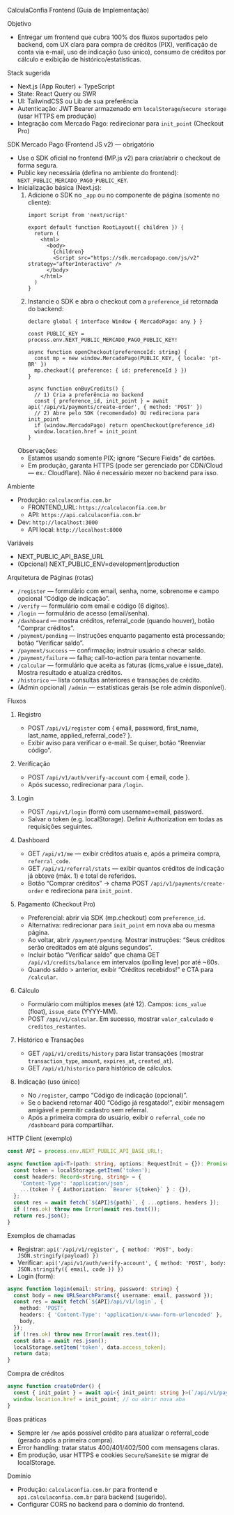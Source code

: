 CalculaConfia Frontend (Guia de Implementação)

Objetivo
- Entregar um frontend que cubra 100% dos fluxos suportados pelo backend, com UX clara para compra de créditos (PIX), verificação de conta via e-mail, uso de indicação (uso único), consumo de créditos por cálculo e exibição de histórico/estatísticas.

Stack sugerida
- Next.js (App Router) + TypeScript
- State: React Query ou SWR
- UI: TailwindCSS ou Lib de sua preferência
- Autenticação: JWT Bearer armazenado em `localStorage`/`secure storage` (usar HTTPS em produção)
- Integração com Mercado Pago: redirecionar para `init_point` (Checkout Pro)

SDK Mercado Pago (Frontend JS v2) — obrigatório
- Use o SDK oficial no frontend (MP.js v2) para criar/abrir o checkout de forma segura.
- Public key necessária (defina no ambiente do frontend): `NEXT_PUBLIC_MERCADO_PAGO_PUBLIC_KEY`.
- Inicialização básica (Next.js):
  1) Adicione o SDK no `_app` ou no componente de página (somente no cliente):
     ```tsx
     import Script from 'next/script'
     
     export default function RootLayout({ children }) {
       return (
         <html>
           <body>
             {children}
             <Script src="https://sdk.mercadopago.com/js/v2" strategy="afterInteractive" />
           </body>
         </html>
       )
     }
     ```
  2) Instancie o SDK e abra o checkout com a `preference_id` retornada do backend:
     ```tsx
     declare global { interface Window { MercadoPago: any } }
     
     const PUBLIC_KEY = process.env.NEXT_PUBLIC_MERCADO_PAGO_PUBLIC_KEY!
     
     async function openCheckout(preferenceId: string) {
       const mp = new window.MercadoPago(PUBLIC_KEY, { locale: 'pt-BR' })
       mp.checkout({ preference: { id: preferenceId } })
     }
     
     async function onBuyCredits() {
       // 1) Cria a preferência no backend
       const { preference_id, init_point } = await api('/api/v1/payments/create-order', { method: 'POST' })
       // 2) Abre pelo SDK (recomendado) OU redireciona para init_point
       if (window.MercadoPago) return openCheckout(preference_id)
       window.location.href = init_point
     }
     ```
  Observações:
  - Estamos usando somente PIX; ignore “Secure Fields” de cartões.
  - Em produção, garanta HTTPS (pode ser gerenciado por CDN/Cloud — ex.: Cloudflare). Não é necessário mexer no backend para isso.

Ambiente
- Produção: `calculaconfia.com.br`
  - FRONTEND_URL: `https://calculaconfia.com.br`
  - API: `https://api.calculaconfia.com.br`
- Dev: `http://localhost:3000`
  - API local: `http://localhost:8000`

Variáveis
- NEXT_PUBLIC_API_BASE_URL
- (Opcional) NEXT_PUBLIC_ENV=development|production

Arquitetura de Páginas (rotas)
- `/register` — formulário com email, senha, nome, sobrenome e campo opcional “Código de indicação”.
- `/verify` — formulário com email e código (6 dígitos).
- `/login` — formulário de acesso (email/senha).
- `/dashboard` — mostra créditos, referral_code (quando houver), botão “Comprar créditos”.
- `/payment/pending` — instruções enquanto pagamento está processando; botão “Verificar saldo”.
- `/payment/success` — confirmação; instruir usuário a checar saldo.
- `/payment/failure` — falha; call-to-action para tentar novamente.
- `/calcular` — formulário que aceita as faturas (icms_value e issue_date). Mostra resultado e atualiza créditos.
- `/historico` — lista consultas anteriores e transações de crédito.
- (Admin opcional) `/admin` — estatísticas gerais (se role admin disponível).

Fluxos
1) Registro
   - POST `/api/v1/register` com { email, password, first_name, last_name, applied_referral_code? }.
   - Exibir aviso para verificar o e-mail. Se quiser, botão “Reenviar código”.

2) Verificação
   - POST `/api/v1/auth/verify-account` com { email, code }.
   - Após sucesso, redirecionar para `/login`.

3) Login
   - POST `/api/v1/login` (form) com username=email, password.
   - Salvar o token (e.g. localStorage). Definir Authorization em todas as requisições seguintes.

4) Dashboard
   - GET `/api/v1/me` — exibir créditos atuais e, após a primeira compra, `referral_code`.
   - GET `/api/v1/referral/stats` — exibir quantos créditos de indicação já obteve (máx. 1) e total de referidos.
   - Botão “Comprar créditos” → chama POST `/api/v1/payments/create-order` e redireciona para `init_point`.

5) Pagamento (Checkout Pro)
   - Preferencial: abrir via SDK (mp.checkout) com `preference_id`.
   - Alternativa: redirecionar para `init_point` em nova aba ou mesma página.
   - Ao voltar, abrir `/payment/pending`. Mostrar instruções: “Seus créditos serão creditados em até alguns segundos”.
   - Incluir botão “Verificar saldo” que chama GET `/api/v1/credits/balance` em intervalos (polling leve) por até ~60s.
   - Quando saldo > anterior, exibir “Créditos recebidos!” e CTA para `/calcular`.

6) Cálculo
   - Formulário com múltiplos meses (até 12). Campos: `icms_value` (float), `issue_date` (YYYY-MM).
   - POST `/api/v1/calcular`. Em sucesso, mostrar `valor_calculado` e `creditos_restantes`.

7) Histórico e Transações
   - GET `/api/v1/credits/history` para listar transações (mostrar `transaction_type`, `amount`, `expires_at`, `created_at`).
   - GET `/api/v1/historico` para histórico de cálculos.

8) Indicação (uso único)
   - No `/register`, campo “Código de indicação (opcional)”.
   - Se o backend retornar 400 “Código já resgatado!”, exibir mensagem amigável e permitir cadastro sem referral.
   - Após a primeira compra do usuário, exibir o `referral_code` no `/dashboard` para compartilhar.

HTTP Client (exemplo)
```ts
const API = process.env.NEXT_PUBLIC_API_BASE_URL!;

async function api<T>(path: string, options: RequestInit = {}): Promise<T> {
  const token = localStorage.getItem('token');
  const headers: Record<string, string> = {
    'Content-Type': 'application/json',
    ...(token ? { Authorization: `Bearer ${token}` } : {}),
  };
  const res = await fetch(`${API}${path}`, { ...options, headers });
  if (!res.ok) throw new Error(await res.text());
  return res.json();
}
```

Exemplos de chamadas
- Registrar: `api('/api/v1/register', { method: 'POST', body: JSON.stringify(payload) })`
- Verificar: `api('/api/v1/auth/verify-account', { method: 'POST', body: JSON.stringify({ email, code }) })`
- Login (form):
```ts
async function login(email: string, password: string) {
  const body = new URLSearchParams({ username: email, password });
  const res = await fetch(`${API}/api/v1/login`, {
    method: 'POST',
    headers: { 'Content-Type': 'application/x-www-form-urlencoded' },
    body,
  });
  if (!res.ok) throw new Error(await res.text());
  const data = await res.json();
  localStorage.setItem('token', data.access_token);
  return data;
}
```

Compra de créditos
```ts
async function createOrder() {
  const { init_point } = await api<{ init_point: string }>(`/api/v1/payments/create-order`, { method: 'POST' });
  window.location.href = init_point; // ou abrir nova aba
}
```

Boas práticas
- Sempre ler `/me` após possível crédito para atualizar o referral_code (gerado após a primeira compra).
- Error handling: tratar status 400/401/402/500 com mensagens claras.
- Em produção, usar HTTPS e cookies `Secure`/`SameSite` se migrar de localStorage.

Domínio
- Produção: `calculaconfia.com.br` para frontend e `api.calculaconfia.com.br` para backend (sugerido).
- Configurar CORS no backend para o domínio do frontend.

